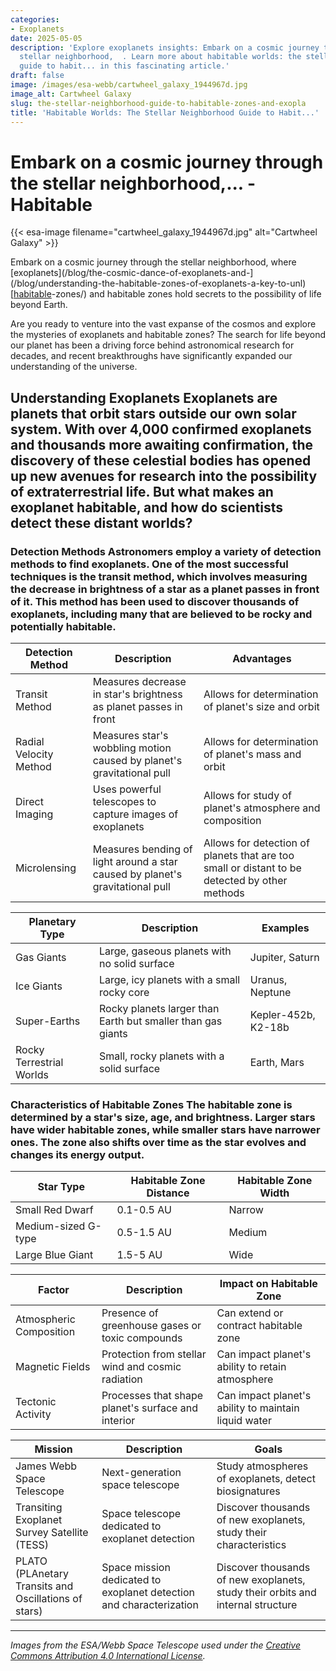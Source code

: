 ```yaml
---
categories:
- Exoplanets
date: 2025-05-05
description: 'Explore exoplanets insights: Embark on a cosmic journey through the
  stellar neighborhood,  . Learn more about habitable worlds: the stellar neighborhood
  guide to habit... in this fascinating article.'
draft: false
image: /images/esa-webb/cartwheel_galaxy_1944967d.jpg
image_alt: Cartwheel Galaxy
slug: the-stellar-neighborhood-guide-to-habitable-zones-and-exopla
title: 'Habitable Worlds: The Stellar Neighborhood Guide to Habit...'
---
```


# Embark on a cosmic journey through the stellar neighborhood,... - Habitable
{{< esa-image filename="cartwheel_galaxy_1944967d.jpg" alt="Cartwheel Galaxy" >}}



Embark on a cosmic journey through the stellar neighborhood, where [exoplanets](/blog/the-cosmic-dance-of-exoplanets-and-](/blog/understanding-the-habitable-zones-of-exoplanets-a-key-to-unl) [[habitable](/blog/deciphering-the-mysteries-of-exoplanets-in-habitable-zones)-zones/) and habitable zones hold secrets to the possibility of life beyond Earth.

Are you ready to venture into the vast expanse of the cosmos and explore the mysteries of exoplanets and habitable zones? The search for life beyond our planet has been a driving force behind astronomical research for decades, and recent breakthroughs have significantly expanded our understanding of the universe.

 ## Understanding Exoplanets Exoplanets are planets that orbit stars outside our own solar system. With over 4,000 confirmed exoplanets and thousands more awaiting confirmation, the discovery of these celestial bodies has opened up new avenues for research into the possibility of extraterrestrial life. But what makes an exoplanet habitable, and how do scientists detect these distant worlds?

 ### Detection Methods Astronomers employ a variety of detection methods to find exoplanets. One of the most successful techniques is the transit method, which involves measuring the decrease in brightness of a star as a planet passes in front of it. This method has been used to discover thousands of exoplanets, including many that are believed to be rocky and potentially habitable.

 | Detection Method | Description | Advantages |
| --- | --- | --- |
| Transit Method | Measures decrease in star's brightness as planet passes in front | Allows for determination of planet's size and orbit |
| Radial Velocity Method | Measures star's wobbling motion caused by planet's gravitational pull | Allows for determination of planet's mass and orbit |
| Direct Imaging | Uses powerful telescopes to capture images of exoplanets | Allows for study of planet's atmosphere and composition |
| Microlensing | Measures bending of light around a star caused by planet's gravitational pull | Allows for detection of planets that are too small or distant to be detected by other methods | ### Planetary Classification Exoplanets come in a variety of sizes and compositions, ranging from small, rocky worlds to large, gas-giant planets. By studying the characteristics of exoplanets, scientists can infer their internal structure, atmosphere, and potential habitability.

 | Planetary Type | Description | Examples |
| --- | --- | --- |
| Gas Giants | Large, gaseous planets with no solid surface | Jupiter, Saturn |
| Ice Giants | Large, icy planets with a small rocky core | Uranus, Neptune |
| Super-Earths | Rocky planets larger than Earth but smaller than gas giants | Kepler-452b, K2-18b |
| Rocky Terrestrial Worlds | Small, rocky planets with a solid surface | Earth, Mars | ## Habitable Zones The habitable zone, also known as the "Goldilocks zone," is the region around a star where temperatures are just right for liquid water to exist on a planet's surface. This zone is crucial for life as we know it, as liquid water is essential for many biological processes.

 ### Characteristics of Habitable Zones The habitable zone is determined by a star's size, age, and brightness. Larger stars have wider habitable zones, while smaller stars have narrower ones. The zone also shifts over time as the star evolves and changes its energy output.

 | Star Type | Habitable Zone Distance | Habitable Zone Width |
| --- | --- | --- |
| Small Red Dwarf | 0.1-0.5 AU | Narrow |
| Medium-sized G-type | 0.5-1.5 AU | Medium |
| Large Blue Giant | 1.5-5 AU | Wide | ### Factors Affecting Habitable Zones While the habitable zone is a crucial factor in determining a planet's potential for life, it is not the only consideration. Other factors, such as atmospheric composition, magnetic fields, tectonic activity, and gravitational interactions with neighboring bodies, can also impact a planet's habitability.

 | Factor | Description | Impact on Habitable Zone |
| --- | --- | --- |
| Atmospheric Composition | Presence of greenhouse gases or toxic compounds | Can extend or contract habitable zone |
| Magnetic Fields | Protection from stellar wind and cosmic radiation | Can impact planet's ability to retain atmosphere |
| Tectonic Activity | Processes that shape planet's surface and interior | Can impact planet's ability to maintain liquid water | ## Recent Breakthroughs and Future Research Recent discoveries have significantly expanded our understanding of exoplanets and habitable zones. The James Webb Space Telescope, launched in 2021, is revolutionizing atmospheric studies, detecting signs of water vapor, carbon dioxide, and other potential biosignatures in distant planetary systems.

 | Mission | Description | Goals |
| --- | --- | --- |
| James Webb Space Telescope | Next-generation space telescope | Study atmospheres of exoplanets, detect biosignatures |
| Transiting Exoplanet Survey Satellite (TESS) | Space telescope dedicated to exoplanet detection | Discover thousands of new exoplanets, study their characteristics |
| PLATO (PLAnetary Transits and Oscillations of stars) | Space mission dedicated to exoplanet detection and characterization | Discover thousands of new exoplanets, study their orbits and internal structure | As research continues to advance, we may soon find ourselves facing the possibility of discovering life beyond Earth. The search for life in the universe is a complex and ongoing endeavor, but with each new discovery, we refine our understanding of where and how life might emerge.

---

*Images from the ESA/Webb Space Telescope used under the [Creative Commons Attribution 4.0 International License](https://creativecommons.org/licenses/by/4.0).*